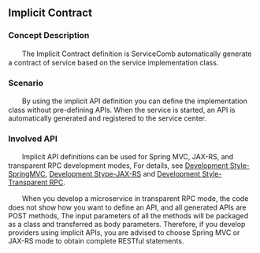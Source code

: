 ## Implicit Contract
### Concept Description

　　The Implicit Contract definition is ServiceComb automatically generate a contract of service based on the service implementation class.

### Scenario

　　By using the implicit API definition you can define the implementation class without pre-defining APIs. When the service is started, an API is automatically generated and registered to the service center.

### Involved API

　　Implicit API definitions can be used for Spring MVC, JAX-RS, and transparent RPC development modes, For details, see [Development Style-SpringMVC](/users/develop-with-springmvc/), [Development Stype-JAX-RS](/users/develop-with-jax-rs/) and [Development Style-Transparent RPC](/users/develop-with-transparent-rpc/).

　　When you develop a microservice in transparent RPC mode, the code does not show how you want to define an API, and all generated APIs are POST methods, The input parameters of all the methods will be packaged as a class and transferred as body parameters. Therefore, if you develop providers using implicit APIs, you are advised to choose Spring MVC or JAX-RS mode to obtain complete RESTful statements.
